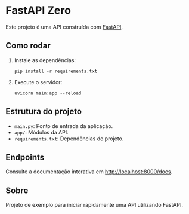 # FastAPI Zero

Este projeto é uma API construída com [FastAPI](https://fastapi.tiangolo.com/).

## Como rodar

1. Instale as dependências:
   ```
   pip install -r requirements.txt
   ```

2. Execute o servidor:
   ```
   uvicorn main:app --reload
   ```

## Estrutura do projeto

- `main.py`: Ponto de entrada da aplicação.
- `app/`: Módulos da API.
- `requirements.txt`: Dependências do projeto.

## Endpoints

Consulte a documentação interativa em [http://localhost:8000/docs](http://localhost:8000/docs).

## Sobre

Projeto de exemplo para iniciar rapidamente uma API utilizando FastAPI.